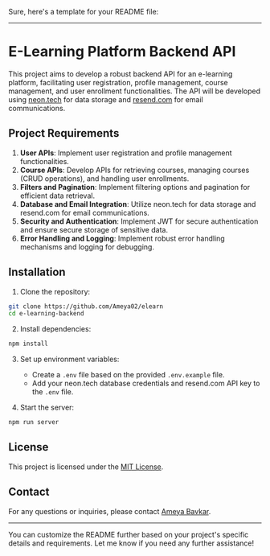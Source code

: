 Sure, here's a template for your README file:

---

# E-Learning Platform Backend API

This project aims to develop a robust backend API for an e-learning platform, facilitating user registration, profile management, course management, and user enrollment functionalities. The API will be developed using [neon.tech](https://neon.tech/) for data storage and [resend.com](http://resend.com/) for email communications.

## Project Requirements

1. **User APIs**: Implement user registration and profile management functionalities.
2. **Course APIs**: Develop APIs for retrieving courses, managing courses (CRUD operations), and handling user enrollments.
3. **Filters and Pagination**: Implement filtering options and pagination for efficient data retrieval.
4. **Database and Email Integration**: Utilize neon.tech for data storage and resend.com for email communications.
5. **Security and Authentication**: Implement JWT for secure authentication and ensure secure storage of sensitive data.
6. **Error Handling and Logging**: Implement robust error handling mechanisms and logging for debugging.

## Installation

1. Clone the repository:

```bash
git clone https://github.com/Ameya02/elearn
cd e-learning-backend
```

2. Install dependencies:

```bash
npm install
```

3. Set up environment variables:
   - Create a `.env` file based on the provided `.env.example` file.
   - Add your neon.tech database credentials and resend.com API key to the `.env` file.

4. Start the server:

```bash
npm run server
```

## License

This project is licensed under the [MIT License](LICENSE).

## Contact

For any questions or inquiries, please contact [Ameya Bavkar](ameyabavkar02@gmail.com).

---

You can customize the README further based on your project's specific details and requirements. Let me know if you need any further assistance!
